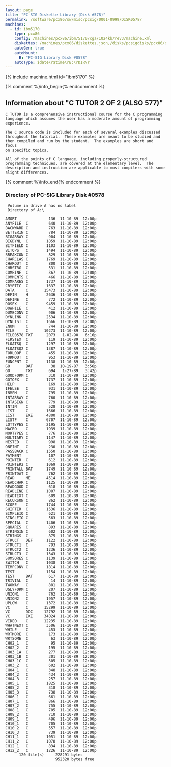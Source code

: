 ```yaml
---
layout: page
title: "PC-SIG Diskette Library (Disk #578)"
permalink: /software/pcx86/sw/misc/pcsig/0001-0999/DISK0578/
machines:
  - id: ibm5170
    type: pcx86
    config: /machines/pcx86/ibm/5170/cga/1024kb/rev3/machine.xml
    diskettes: /machines/pcx86/diskettes.json,/disks/pcsigdisks/pcx86/diskettes.json
    autoGen: true
    autoMount:
      B: "PC-SIG Library Disk #0578"
    autoType: $date\r$time\rB:\rDIR\r
---
```


{% include machine.html id="ibm5170" %}

{% comment %}info_begin{% endcomment %}

## Information about "C TUTOR 2 OF 2 (ALSO 577)"

    C TUTOR is a comprehensive instructional course for the C programming
    language which assumes the user has a moderate amount of programming
    experience.
    
    The C source code is included for each of several examples discussed
    throughout the tutorial.  These examples are meant to be studied and
    then compiled and run by the student.  The examples are short and focus
    on specific topics.
    
    All of the points of C language, including properly-structured
    programming techniques, are covered at the elementary level.  The
    description and instruction are applicable to most compilers with some
    slight differences.
{% comment %}info_end{% endcomment %}


### Directory of PC-SIG Library Disk #0578

     Volume in drive A has no label
     Directory of A:\

    AMORT              136  11-10-89  12:00p
    ANYFILE  C         640  11-10-89  12:00p
    BACKWARD C         763  11-10-89  12:00p
    BETTERIN C         784  11-10-89  12:00p
    BIGARRAY C         904  11-10-89  12:00p
    BIGDYNL  C        1859  11-10-89  12:00p
    BITFIELD C        1103  11-10-89  12:00p
    BITOPS   C        1494  11-10-89  12:00p
    BREAKCON C         829  11-10-89  12:00p
    CHARCLAS C        1769  11-10-89  12:00p
    CHAROUT  C         800  11-10-89  12:00p
    CHRSTRG  C         531  11-10-89  12:00p
    COMBINE  C         367  11-10-89  12:00p
    COMMENTS C         466  11-10-89  12:00p
    COMPARES C        1737  11-10-89  12:00p
    CRYPTIC  C        1637  11-10-89  12:00p
    DATA     C       15473  11-10-89  12:00p
    DEFIN    H        2636  11-10-89  12:00p
    DEFINE   C         772  11-10-89  12:00p
    DOSEX    C        9459  11-10-89  12:00p
    DOWHILE  C         412  11-10-89  12:00p
    DUMBCONV C         906  11-10-89  12:00p
    DYNLINK  C        2534  11-10-89  12:00p
    DYNLIST  C        1666  11-10-89  12:00p
    ENUM     C         744  11-10-89  12:00p
    FILE     C       10273  11-10-89  12:00p
    FILE0578 TXT      2073   1-02-90   6:16p
    FIRSTEX  C         119  11-10-89  12:00p
    FLOATSQ  C        1297  11-10-89  12:00p
    FLOATSQ2 C        1387  11-10-89  12:00p
    FORLOOP  C         455  11-10-89  12:00p
    FORMOUT  C         953  11-10-89  12:00p
    FUNCPNT  C        1138  11-10-89  12:00p
    GO       BAT        38  10-19-87   3:56p
    GO       TXT       694   1-27-89   3:42p
    GOODFORM C         310  11-10-89  12:00p
    GOTOEX   C        1737  11-10-89  12:00p
    HELP               169  11-10-89  12:00p
    IFELSE   C         931  11-10-89  12:00p
    INMEM    C         795  11-10-89  12:00p
    INTARRAY C         760  11-10-89  12:00p
    INTASIGN C         779  11-10-89  12:00p
    INTIN    C         528  11-10-89  12:00p
    LIST     C        1666  11-10-89  12:00p
    LIST     EXE      4800  11-10-89  12:00p
    LISTF    C        6707  11-10-89  12:00p
    LOTTYPES C        2195  11-10-89  12:00p
    MACRO    C        1939  11-10-89  12:00p
    MORTYPES C         776  11-10-89  12:00p
    MULTIARY C        1147  11-10-89  12:00p
    NESTED   C         998  11-10-89  12:00p
    ONEINT   C         230  11-10-89  12:00p
    PASSBACK C        1550  11-10-89  12:00p
    PAYMENT            107  11-10-89  12:00p
    POINTER  C         612  11-10-89  12:00p
    POINTER2 C        1069  11-10-89  12:00p
    PRINTALL BAT      1749  11-10-89  12:00p
    PRINTDAT C         762  11-10-89  12:00p
    READ     ME       4514  11-10-89  12:00p
    READCHAR C        1125  11-10-89  12:00p
    READGOOD C         618  11-10-89  12:00p
    READLINE C        1087  11-10-89  12:00p
    READTEXT C         609  11-10-89  12:00p
    RECURSON C         862  11-10-89  12:00p
    SCOPE    C        1744  11-10-89  12:00p
    SHIFTER  C        1536  11-10-89  12:00p
    SIMPLEIO C         621  11-10-89  12:00p
    SINGLEIO C         563  11-10-89  12:00p
    SPECIAL  C        1406  11-10-89  12:00p
    SQUARES  C         893  11-10-89  12:00p
    STRINGIN C         602  11-10-89  12:00p
    STRINGS  C         875  11-10-89  12:00p
    STRUCT   DEF      1122  11-10-89  12:00p
    STRUCT1  C         793  11-10-89  12:00p
    STRUCT2  C        1236  11-10-89  12:00p
    STRUCT3  C        1343  11-10-89  12:00p
    SUMSQRES C        1139  11-10-89  12:00p
    SWITCH   C        1038  11-10-89  12:00p
    TEMPCONV C        1814  11-10-89  12:00p
    TEST              1154  11-10-89  12:00p
    TEST     BAT       617  11-10-89  12:00p
    TRIVIAL  C          14  11-10-89  12:00p
    TWOWAY   C         881  11-10-89  12:00p
    UGLYFORM C         207  11-10-89  12:00p
    UNION1   C         762  11-10-89  12:00p
    UNION2   C        1957  11-10-89  12:00p
    UPLOW    C        1372  11-10-89  12:00p
    VC       C       15299  11-10-89  12:00p
    VC       DOC     12792  11-10-89  12:00p
    VC       EXE     34024  11-10-89  12:00p
    VIDEO    C       12235  11-10-89  12:00p
    WHATNEXT C        3506  11-10-89  12:00p
    WHILE    C         453  11-10-89  12:00p
    WRTMORE  C         173  11-10-89  12:00p
    WRTSOME  C          63  11-10-89  12:00p
    CH02_1   C          95  11-10-89  12:00p
    CH02_2   C         195  11-10-89  12:00p
    CH03_1A  C         277  11-10-89  12:00p
    CH03_1B  C         301  11-10-89  12:00p
    CH03_1C  C         305  11-10-89  12:00p
    CH03_2   C         602  11-10-89  12:00p
    CH04_1   C         348  11-10-89  12:00p
    CH04_2   C         434  11-10-89  12:00p
    CH04_3   C         257  11-10-89  12:00p
    CH05_1   C        1825  11-10-89  12:00p
    CH05_2   C         318  11-10-89  12:00p
    CH05_3   C         738  11-10-89  12:00p
    CH06_1   C         661  11-10-89  12:00p
    CH07_1   C         866  11-10-89  12:00p
    CH07_2   C         755  11-10-89  12:00p
    CH08_1   C         705  11-10-89  12:00p
    CH08_2   C         710  11-10-89  12:00p
    CH09_1   C         496  11-10-89  12:00p
    CH10_1   C         705  11-10-89  12:00p
    CH10_2   C         557  11-10-89  12:00p
    CH10_3   C         739  11-10-89  12:00p
    CH11_1   C        1051  11-10-89  12:00p
    CH11_2   C        1078  11-10-89  12:00p
    CH12_1   C         834  11-10-89  12:00p
    CH12_2   C        1226  11-10-89  12:00p
          120 file(s)     228291 bytes
                          952320 bytes free
